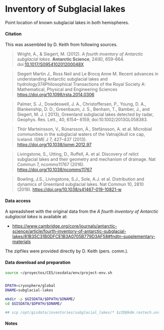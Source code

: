 # Inventory of Subglacial lakes

Point location of known subglacial lakes in both hemispheres.

#### Citation

This was assembled by D. Keith from following sources.

> Wright, A., & Siegert, M. (2012). *A fourth inventory of Antarctic subglacial lakes*. **Antarctic Science**, 24(6), 659-664. doi:[10.1017/S095410201200048X](http://dx.doi.org/10.1017/S095410201200048X)

> Siegert Martin J., Ross Neil and Le Brocq Anne M. Recent advances in understanding Antarctic subglacial lakes and hydrology374Philosophical Transactions of the Royal Society A: Mathematical, Physical and Engineering Sciences https://doi.org/10.1098/rsta.2014.0306

> Palmer, S. J., Dowdeswell, J. A., Christoffersen, P., Young, D. A., Blankenship, D. D., Greenbaum, J. S., Benham, T., Bamber, J., and Siegert, M. J. ( 2013), Greenland subglacial lakes detected by radar, Geophys. Res. Lett., 40, 6154– 6159, doi:10.1002/2013GL058383.

> Thór Marteinsson, V., Rúnarsson, Á., Stefánsson, A. et al. Microbial communities in the subglacial waters of the Vatnajökull ice cap, Iceland. ISME J 7, 427–437 (2013). https://doi.org/10.1038/ismej.2012.97

> Livingstone, S., Utting, D., Ruffell, A. et al. Discovery of relict subglacial lakes and their geometry and mechanism of drainage. Nat Commun 7, ncomms11767 (2016). https://doi.org/10.1038/ncomms11767

> Bowling, J.S., Livingstone, S.J., Sole, A.J. et al. Distribution and dynamics of Greenland subglacial lakes. Nat Commun 10, 2810 (2019). https://doi.org/10.1038/s41467-019-10821-w

#### Data access

A spreadsheet with the original data from the *A fourth inventory of Antarctic subglacial lakes* is available at:
* https://www.cambridge.org/core/journals/antarctic-science/article/fourth-inventory-of-antarctic-subglacial-lakes/81B35C31B0DFCE1B3A0705B779D3AF58#fndtn-supplementary-materials

The zipfiles were provided directly by D. Keith (pers. comm.).

#### Data download and preparation


```sh
source ~/proyectos/CES/cesdata/env/project-env.sh


DPATH=cryosphere/global
DNAME=subglacial-lakes

mkdir -p $GISDATA/$DPATH/$DNAME/
cd $GISDATA/$DPATH/$DNAME/

## scp /opt/gisdata/inventories/subglacial_lakes/* $zID@kdm.restech.unsw.edu.au:/srv/scratch/cesdata/gisdata/cryosphere/global/subglacial-lakes


```

#### Notes
